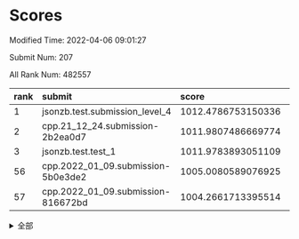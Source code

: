 # Scores

Modified Time: 2022-04-06 09:01:27

Submit Num: 207

All Rank Num: 482557

| rank |               submit               |       score        |       sigma        | pk_num |
| :--- | :--------------------------------- | :----------------- | :----------------- | :----- |
| 1    | jsonzb.test.submission_level_4     | 1012.4786753150336 | 0.7968892369509109 | 9325   |
| 2    | cpp.21_12_24.submission-2b2ea0d7   | 1011.9807486669774 | 0.7776141922018489 | 9327   |
| 3    | jsonzb.test.test_1                 | 1011.9783893051109 | 0.7921831308596735 | 9322   |
| 56   | cpp.2022_01_09.submission-5b0e3de2 | 1005.0080589076925 | 0.7116558386147315 | 9325   |
| 57   | cpp.2022_01_09.submission-816672bd | 1004.2661713395514 | 0.7128829723757145 | 9321   |


<details>
<summary>全部</summary>

| rank |                 submit                 |       score        |       sigma        | pk_num |
| :--- | :------------------------------------- | :----------------- | :----------------- | :----- |
| 1    | jsonzb.test.submission_level_4         | 1012.4786753150336 | 0.7968892369509109 | 9325   |
| 2    | cpp.21_12_24.submission-2b2ea0d7       | 1011.9807486669774 | 0.7776141922018489 | 9327   |
| 3    | jsonzb.test.test_1                     | 1011.9783893051109 | 0.7921831308596735 | 9322   |
| 4    | gobigger.level_3.submission_level_3_22 | 1011.9229225023183 | 0.7753313386987616 | 9324   |
| 5    | gobigger.level_3.submission_level_3_41 | 1011.7844005229502 | 0.8176913415948213 | 9323   |
| 6    | gobigger.level_3.submission_level_3_44 | 1011.6052173563849 | 0.7784116141476267 | 9327   |
| 7    | gobigger.level_3.submission_level_3_35 | 1011.377743766443  | 0.781486888299694  | 9322   |
| 8    | gobigger.level_3.submission_level_3_14 | 1011.3541277279779 | 0.7888954012363218 | 9323   |
| 9    | gobigger.level_3.submission_level_3_17 | 1011.3317090715357 | 0.7653862634608366 | 9324   |
| 10   | gobigger.level_3.submission_level_3_39 | 1011.3270962847054 | 0.7607039755095999 | 9328   |
| 11   | gobigger.level_3.submission_level_3_24 | 1011.2397670531897 | 0.7555254964710236 | 9326   |
| 12   | gobigger.level_3.submission_level_3_45 | 1011.2017378443459 | 0.780702052339967  | 9324   |
| 13   | gobigger.level_3.submission_level_3_36 | 1011.1894561459786 | 0.7843959059128772 | 9327   |
| 14   | gobigger.level_3.submission_level_3_43 | 1010.988227302317  | 0.765142474765824  | 9323   |
| 15   | gobigger.level_3.submission_level_3_1  | 1010.9399482770781 | 0.7569063785058798 | 9322   |
| 16   | gobigger.level_3.submission_level_3_21 | 1010.9128057515325 | 0.7706288543836998 | 9330   |
| 17   | gobigger.level_3.submission_level_3_31 | 1010.9036956700967 | 0.7555719284503891 | 9329   |
| 18   | gobigger.level_3.submission_level_3_16 | 1010.8676488347528 | 0.7583309348489765 | 9324   |
| 19   | gobigger.level_3.submission_level_3_18 | 1010.8479630774093 | 0.7814382191764562 | 9327   |
| 20   | gobigger.level_3.submission_level_3_42 | 1010.8164298405584 | 0.774919448816997  | 9325   |
| 21   | gobigger.level_3.submission_level_3_47 | 1010.6939445966251 | 0.761660635012617  | 9320   |
| 22   | gobigger.level_3.submission_level_3_5  | 1010.6580308556202 | 0.7485393562781786 | 9333   |
| 23   | gobigger.level_3.submission_level_3_20 | 1010.6369559526102 | 0.7832851616157881 | 9330   |
| 24   | gobigger.level_3.submission_level_3_48 | 1010.6115893575054 | 0.7539112796221497 | 9328   |
| 25   | gobigger.level_3.submission_level_3_4  | 1010.5724501485506 | 0.7734392317383688 | 9324   |
| 26   | gobigger.level_3.submission_level_3_37 | 1010.1834599400794 | 0.7756858158134917 | 9327   |
| 27   | gobigger.level_3.submission_level_3_29 | 1010.0290187081579 | 0.7526654238066564 | 9327   |
| 28   | gobigger.level_3.submission_level_3_8  | 1010.0207817861716 | 0.7577172873675617 | 9324   |
| 29   | gobigger.level_3.submission_level_3_38 | 1010.0075816747093 | 0.7718391445522913 | 9322   |
| 30   | gobigger.level_3.submission_level_3_49 | 1009.9985097511828 | 0.7808940531611791 | 9324   |
| 31   | gobigger.level_3.submission_level_3_2  | 1009.9583508883533 | 0.7868708484032054 | 9322   |
| 32   | gobigger.level_3.submission_level_3_34 | 1009.9090410926112 | 0.7852011158404641 | 9325   |
| 33   | gobigger.level_3.submission_level_3_19 | 1009.8351534180256 | 0.7474215868169806 | 9325   |
| 34   | gobigger.level_3.submission_level_3_11 | 1009.8151127801208 | 0.7329312104541108 | 9323   |
| 35   | gobigger.level_3.submission_level_3_7  | 1009.778070460181  | 0.7469244802601984 | 9332   |
| 36   | gobigger.level_3.submission_level_3_28 | 1009.7762363143956 | 0.743808551657285  | 9328   |
| 37   | gobigger.level_3.submission_level_3_27 | 1009.7050310580978 | 0.7502067642003059 | 9323   |
| 38   | gobigger.level_3.submission_level_3_3  | 1009.6348403898774 | 0.7602056947226806 | 9325   |
| 39   | gobigger.level_3.submission_level_3_0  | 1009.5251585067163 | 0.7564600116535506 | 9323   |
| 40   | gobigger.level_3.submission_level_3_12 | 1009.523892109791  | 0.7441912932119903 | 9325   |
| 41   | gobigger.level_3.submission_level_3_46 | 1009.497132632983  | 0.7442130277286874 | 9326   |
| 42   | gobigger.level_3.submission_level_3_10 | 1009.470361669144  | 0.7495777498311645 | 9322   |
| 43   | gobigger.level_3.submission_level_3_15 | 1009.3732544276387 | 0.7341971988543257 | 9322   |
| 44   | gobigger.level_3.submission_level_3_23 | 1009.3277921562527 | 0.7322670404414527 | 9329   |
| 45   | gobigger.level_3.submission_level_3_25 | 1009.2058953241874 | 0.7310028842468984 | 9321   |
| 46   | gobigger.level_3.submission_level_3_13 | 1009.1578398230096 | 0.7412382352387905 | 9322   |
| 47   | gobigger.level_3.submission_level_3_30 | 1008.8766216250831 | 0.761465265971133  | 9325   |
| 48   | gobigger.level_3.submission_level_3_9  | 1008.7729601942874 | 0.7373138128536604 | 9327   |
| 49   | gobigger.level_3.submission_level_3_40 | 1008.7433313838427 | 0.7493824395525018 | 9327   |
| 50   | gobigger.level_3.submission_level_3_26 | 1008.6426682648613 | 0.7528756465285141 | 9325   |
| 51   | gobigger.level_3.submission_level_3_32 | 1008.4447443937969 | 0.7640200681805434 | 9328   |
| 52   | gobigger.level_3.submission_level_3_33 | 1008.2996020583258 | 0.740974394624064  | 9323   |
| 53   | gobigger.level_3.submission_level_3_6  | 1007.668339506524  | 0.7692401435830574 | 9329   |
| 54   | gobigger.level_1.submission_level_1_35 | 1005.5937643995593 | 0.726125126302698  | 9322   |
| 55   | gobigger.level_1.submission_level_1_26 | 1005.223339370787  | 0.7243469467346605 | 9324   |
| 56   | cpp.2022_01_09.submission-5b0e3de2     | 1005.0080589076925 | 0.7116558386147315 | 9325   |
| 57   | cpp.2022_01_09.submission-816672bd     | 1004.2661713395514 | 0.7128829723757145 | 9321   |
| 58   | gobigger.level_1.submission_level_1_30 | 1004.2034776833536 | 0.7116360195390774 | 9327   |
| 59   | gobigger.level_1.submission_level_1_36 | 1004.0290176695206 | 0.7144461775184229 | 9324   |
| 60   | gobigger.level_1.submission_level_1_13 | 1003.9578640720498 | 0.7211032275808636 | 9324   |
| 61   | gobigger.level_1.submission_level_1_34 | 1003.919874115841  | 0.7207986687797538 | 9325   |
| 62   | gobigger.level_1.submission_level_1_2  | 1003.8233383452646 | 0.7112113585127985 | 9321   |
| 63   | gobigger.level_1.submission_level_1_49 | 1003.8054725741796 | 0.7260791579609597 | 9324   |
| 64   | gobigger.level_1.submission_level_1_19 | 1003.7506590686861 | 0.7249154805966346 | 9328   |
| 65   | gobigger.level_1.submission_level_1_11 | 1003.681508854641  | 0.7237770077454521 | 9323   |
| 66   | gobigger.level_1.submission_level_1_39 | 1003.6092281840062 | 0.7194880827404616 | 9325   |
| 67   | gobigger.level_1.submission_level_1_1  | 1003.5883147176692 | 0.7232793500251027 | 9329   |
| 68   | gobigger.level_1.submission_level_1_24 | 1003.5839987435496 | 0.7136711057380611 | 9324   |
| 69   | gobigger.level_1.submission_level_1_40 | 1003.4798907372939 | 0.7125512667163788 | 9327   |
| 70   | gobigger.level_1.submission_level_1_3  | 1003.4734783647648 | 0.7158693484988505 | 9329   |
| 71   | gobigger.level_1.submission_level_1_44 | 1003.4518145583683 | 0.7092673551450884 | 9325   |
| 72   | gobigger.level_1.submission_level_1_21 | 1003.4252613117101 | 0.7113975251414857 | 9325   |
| 73   | gobigger.level_1.submission_level_1_0  | 1003.3986999504095 | 0.7086093267655983 | 9328   |
| 74   | gobigger.level_1.submission_level_1_37 | 1003.375304060362  | 0.7102465224565305 | 9329   |
| 75   | gobigger.level_1.submission_level_1_12 | 1003.3474889899828 | 0.7113252848492103 | 9320   |
| 76   | gobigger.level_1.submission_level_1_45 | 1003.2828002270057 | 0.7056027614892912 | 9322   |
| 77   | gobigger.level_1.submission_level_1_31 | 1003.2442664082923 | 0.7137431065098304 | 9327   |
| 78   | gobigger.level_1.submission_level_1_5  | 1003.2398302490565 | 0.714198394865725  | 9330   |
| 79   | gobigger.level_1.submission_level_1_9  | 1003.2276725659518 | 0.7258057394180764 | 9325   |
| 80   | gobigger.level_1.submission_level_1_16 | 1003.2192967602841 | 0.7163367822548494 | 9323   |
| 81   | gobigger.level_1.submission_level_1_20 | 1003.1655342956411 | 0.7228047050224327 | 9324   |
| 82   | gobigger.level_1.submission_level_1_15 | 1003.1123255163535 | 0.7126450883857922 | 9327   |
| 83   | gobigger.level_1.submission_level_1_27 | 1003.1065384651582 | 0.7262726811785436 | 9320   |
| 84   | gobigger.level_1.submission_level_1_25 | 1003.0312177594642 | 0.7220096896519818 | 9320   |
| 85   | gobigger.level_1.submission_level_1_10 | 1003.0118618169588 | 0.7036843328111968 | 9324   |
| 86   | gobigger.level_1.submission_level_1_46 | 1002.9866889795308 | 0.7212435180884544 | 9329   |
| 87   | gobigger.level_1.submission_level_1_47 | 1002.9474952186516 | 0.7138040127808889 | 9322   |
| 88   | gobigger.level_1.submission_level_1_41 | 1002.8915707614916 | 0.7126933339498052 | 9321   |
| 89   | gobigger.level_1.submission_level_1_48 | 1002.8426551871329 | 0.7189262643942147 | 9328   |
| 90   | gobigger.level_1.submission_level_1_14 | 1002.7809853383656 | 0.708155972017357  | 9324   |
| 91   | gobigger.level_1.submission_level_1_38 | 1002.7379874823299 | 0.7298271525924706 | 9327   |
| 92   | gobigger.level_1.submission_level_1_28 | 1002.7013452066693 | 0.71514735573299   | 9323   |
| 93   | gobigger.level_1.submission_level_1_42 | 1002.6977923129958 | 0.7097147677665301 | 9330   |
| 94   | gobigger.level_1.submission_level_1_18 | 1002.6892448063335 | 0.7244560839755803 | 9322   |
| 95   | gobigger.level_1.submission_level_1_17 | 1002.6781963293    | 0.7180069646823688 | 9328   |
| 96   | gobigger.level_1.submission_level_1_43 | 1002.6227258253402 | 0.7193563370821583 | 9321   |
| 97   | gobigger.level_1.submission_level_1_4  | 1002.6195261408484 | 0.7063235443253656 | 9320   |
| 98   | gobigger.level_1.submission_level_1_29 | 1002.5620127500339 | 0.7194556558125622 | 9323   |
| 99   | gobigger.level_1.submission_level_1_33 | 1002.4664378973478 | 0.7119491604134824 | 9325   |
| 100  | gobigger.level_1.submission_level_1_22 | 1002.40837791356   | 0.7125353884167408 | 9326   |
| 101  | gobigger.level_1.submission_level_1_7  | 1002.1710565770186 | 0.7096588174223986 | 9324   |
| 102  | gobigger.level_1.submission_level_1_8  | 1002.082290294115  | 0.7225805707670159 | 9325   |
| 103  | gobigger.level_1.submission_level_1_23 | 1001.7472544303193 | 0.7183759171375155 | 9326   |
| 104  | gobigger.level_1.submission_level_1_32 | 1001.4456478449218 | 0.7087926270031039 | 9321   |
| 105  | gobigger.level_1.submission_level_1_6  | 1000.8988414875984 | 0.7128489368500723 | 9325   |
| 106  | gobigger.random.submission_random_34   | 997.2274165626027  | 0.7029185149748325 | 9331   |
| 107  | gobigger.random.submission_random_11   | 997.1631108077032  | 0.7009923575665667 | 9324   |
| 108  | gobigger.random.submission_random_25   | 997.1525758341045  | 0.6973030650513505 | 9323   |
| 109  | gobigger.random.submission_random_39   | 997.0640080936405  | 0.7066510371803465 | 9326   |
| 110  | gobigger.random.submission_random_13   | 996.9497670468788  | 0.6982312932704238 | 9324   |
| 111  | gobigger.random.submission_random_8    | 996.9243496967168  | 0.6949833647864777 | 9323   |
| 112  | gobigger.random.submission_random_20   | 996.8480531747139  | 0.7106545035524141 | 9328   |
| 113  | gobigger.random.submission_random_48   | 996.7849379597068  | 0.705884730176967  | 9324   |
| 114  | gobigger.random.submission_random_18   | 996.7739662700883  | 0.6978448958496207 | 9324   |
| 115  | gobigger.random.submission_random_16   | 996.6574958391942  | 0.7107375481467315 | 9324   |
| 116  | gobigger.random.submission_random_6    | 996.6479971560155  | 0.7215645413887958 | 9324   |
| 117  | gobigger.random.submission_random_7    | 996.5170234269862  | 0.7033885846790939 | 9324   |
| 118  | gobigger.random.submission_random_32   | 996.4875250077554  | 0.7132717075063552 | 9323   |
| 119  | gobigger.random.submission_random_10   | 996.4734067067828  | 0.7157934271369598 | 9331   |
| 120  | gobigger.random.submission_random_0    | 996.4148100489714  | 0.698190144628272  | 9324   |
| 121  | gobigger.random.submission_random_46   | 996.3671625169019  | 0.7178128179542418 | 9324   |
| 122  | gobigger.random.submission_random_14   | 996.3471445794728  | 0.7305954061799836 | 9323   |
| 123  | gobigger.random.submission_random_33   | 996.3299041413039  | 0.7158358340478834 | 9321   |
| 124  | gobigger.random.submission_random_36   | 996.2578652737657  | 0.7125984635370225 | 9318   |
| 125  | gobigger.random.submission_random_37   | 996.2528090830143  | 0.7042890789511491 | 9320   |
| 126  | gobigger.random.submission_random_49   | 996.2063657450267  | 0.7131189725262198 | 9327   |
| 127  | gobigger.random.submission_random_23   | 996.1529369113942  | 0.7039958662539497 | 9318   |
| 128  | gobigger.random.submission_random_41   | 996.0413878944704  | 0.7225308341759997 | 9327   |
| 129  | gobigger.random.submission_random_22   | 996.0402048956456  | 0.7090023538907744 | 9326   |
| 130  | gobigger.random.submission_random_19   | 995.9990191838302  | 0.7064862810425929 | 9322   |
| 131  | gobigger.random.submission_random_17   | 995.9514042670476  | 0.7211832754790083 | 9317   |
| 132  | gobigger.random.submission_random_31   | 995.932294547037   | 0.7014153281587886 | 9323   |
| 133  | gobigger.random.submission_random_1    | 995.8606756106299  | 0.7234239506429814 | 9328   |
| 134  | gobigger.random.submission_random_3    | 995.834375587647   | 0.7054091176875076 | 9322   |
| 135  | gobigger.random.submission_random_43   | 995.8335488506187  | 0.7105581521980975 | 9325   |
| 136  | gobigger.random.submission_random_21   | 995.7403949501179  | 0.7052602115422014 | 9319   |
| 137  | gobigger.random.submission_random_38   | 995.7198708776533  | 0.7036631683013487 | 9328   |
| 138  | gobigger.random.submission_random_5    | 995.7078015313459  | 0.7120777598567292 | 9327   |
| 139  | gobigger.random.submission_random_24   | 995.684934028674   | 0.7130956345093536 | 9327   |
| 140  | gobigger.random.submission_random_12   | 995.6683901516436  | 0.7198481100580301 | 9325   |
| 141  | gobigger.random.submission_random_27   | 995.6603837144194  | 0.7185309961921453 | 9326   |
| 142  | gobigger.random.submission_random_42   | 995.6589868749687  | 0.7030368062191005 | 9320   |
| 143  | gobigger.random.submission_random_35   | 995.6080292478853  | 0.728223805412594  | 9325   |
| 144  | gobigger.random.submission_random_9    | 995.5843783998806  | 0.7073015974032568 | 9323   |
| 145  | gobigger.random.submission_random_30   | 995.5257848431526  | 0.7122444014582093 | 9327   |
| 146  | gobigger.random.submission_random_26   | 995.4472463519498  | 0.7234121707793227 | 9317   |
| 147  | gobigger.random.submission_random_15   | 995.2909186134164  | 0.7247278231340385 | 9326   |
| 148  | gobigger.random.submission_random_28   | 995.2814094654268  | 0.733874011051121  | 9330   |
| 149  | gobigger.random.submission_random_40   | 995.2508217181154  | 0.7079815868304222 | 9328   |
| 150  | gobigger.random.submission_random_4    | 995.1463331904168  | 0.7162307253728188 | 9328   |
| 151  | gobigger.random.submission_random_44   | 995.1408768749599  | 0.7113391068196121 | 9328   |
| 152  | gobigger.random.submission_random_2    | 995.1096698819274  | 0.7118833371693168 | 9331   |
| 153  | gobigger.random.submission_random_45   | 995.0877539975995  | 0.727439265405304  | 9325   |
| 154  | gobigger.random.submission_random_47   | 994.8363402139918  | 0.7177208916026769 | 9322   |
| 155  | gobigger.level_2.submission_level_2_35 | 994.7282398325726  | 0.7248529796009027 | 9329   |
| 156  | gobigger.level_2.submission_level_2_47 | 994.4530945622594  | 0.7350282997373526 | 9324   |
| 157  | gobigger.random.submission_random_29   | 994.1811972363156  | 0.7140540608122965 | 9325   |
| 158  | gobigger.level_2.submission_level_2_23 | 993.8448187959466  | 0.7450204160142567 | 9318   |
| 159  | gobigger.level_2.submission_level_2_16 | 993.81843146948    | 0.7363233413157623 | 9323   |
| 160  | gobigger.level_2.submission_level_2_6  | 993.4403921003786  | 0.7394551148737568 | 9327   |
| 161  | gobigger.level_2.submission_level_2_21 | 993.4289212455592  | 0.7290409434419778 | 9328   |
| 162  | gobigger.level_2.submission_level_2_31 | 993.3734635203093  | 0.7381420591752886 | 9323   |
| 163  | gobigger.level_2.submission_level_2_18 | 993.3514191721629  | 0.7038354089988806 | 9327   |
| 164  | gobigger.level_2.submission_level_2_3  | 993.1223937067936  | 0.7303112276763368 | 9329   |
| 165  | gobigger.level_2.submission_level_2_5  | 993.0062699392697  | 0.751165304975375  | 9323   |
| 166  | gobigger.level_2.submission_level_2_37 | 992.9626594599731  | 0.739031217869667  | 9328   |
| 167  | gobigger.level_2.submission_level_2_38 | 992.7425551268107  | 0.732775684563264  | 9326   |
| 168  | gobigger.level_2.submission_level_2_9  | 992.6314036100429  | 0.7303452157285303 | 9328   |
| 169  | gobigger.level_2.submission_level_2_45 | 992.6204966161706  | 0.7499196944010937 | 9320   |
| 170  | gobigger.level_2.submission_level_2_2  | 992.5290574932347  | 0.7411127576052478 | 9328   |
| 171  | gobigger.level_2.submission_level_2_46 | 992.5102028401934  | 0.742235151340327  | 9325   |
| 172  | gobigger.level_2.submission_level_2_32 | 992.4937697340829  | 0.7418230678381875 | 9328   |
| 173  | gobigger.level_2.submission_level_2_0  | 992.4659646952352  | 0.7429082257782947 | 9325   |
| 174  | gobigger.level_2.submission_level_2_34 | 992.3696449907468  | 0.7513830199881337 | 9325   |
| 175  | gobigger.level_2.submission_level_2_49 | 992.2710420004319  | 0.7221465250776017 | 9321   |
| 176  | gobigger.level_2.submission_level_2_39 | 992.24170259342    | 0.739619811970648  | 9326   |
| 177  | gobigger.level_2.submission_level_2_26 | 992.2029385033136  | 0.7651150349547808 | 9326   |
| 178  | gobigger.level_2.submission_level_2_27 | 992.164054630321   | 0.7463801840769047 | 9322   |
| 179  | gobigger.level_2.submission_level_2_42 | 992.1390308799563  | 0.7439237255706554 | 9325   |
| 180  | gobigger.level_2.submission_level_2_48 | 992.1211700231073  | 0.7364019590371278 | 9325   |
| 181  | gobigger.level_2.submission_level_2_11 | 992.0150021247733  | 0.736305556861012  | 9326   |
| 182  | gobigger.level_2.submission_level_2_36 | 991.9920927026454  | 0.7482710353106875 | 9325   |
| 183  | gobigger.level_2.submission_level_2_14 | 991.898856573181   | 0.7448697542054988 | 9326   |
| 184  | gobigger.level_2.submission_level_2_24 | 991.8904371510225  | 0.7389855196143118 | 9327   |
| 185  | gobigger.level_2.submission_level_2_12 | 991.8888191683473  | 0.7412533065717234 | 9326   |
| 186  | gobigger.level_2.submission_level_2_13 | 991.8003670549255  | 0.7536726716966051 | 9319   |
| 187  | gobigger.level_2.submission_level_2_19 | 991.7512685403007  | 0.7576835855159161 | 9321   |
| 188  | gobigger.level_2.submission_level_2_43 | 991.7383495163905  | 0.738896020174471  | 9323   |
| 189  | gobigger.level_2.submission_level_2_4  | 991.7225654523412  | 0.7375649507139395 | 9324   |
| 190  | gobigger.level_2.submission_level_2_33 | 991.6915861469546  | 0.7782323097942704 | 9326   |
| 191  | gobigger.level_2.submission_level_2_29 | 991.6601534256366  | 0.7529106632945195 | 9324   |
| 192  | gobigger.level_2.submission_level_2_22 | 991.6147628737214  | 0.7784953359881154 | 9326   |
| 193  | gobigger.level_2.submission_level_2_40 | 991.6143580499065  | 0.7483530754764419 | 9321   |
| 194  | gobigger.level_2.submission_level_2_7  | 991.5695557197195  | 0.7670751882860204 | 9321   |
| 195  | gobigger.level_2.submission_level_2_30 | 991.5557561237962  | 0.7406947415520547 | 9322   |
| 196  | gobigger.level_2.submission_level_2_25 | 991.5434218026563  | 0.7484708798245582 | 9327   |
| 197  | gobigger.level_2.submission_level_2_10 | 991.5202056701215  | 0.7431187756197771 | 9321   |
| 198  | gobigger.level_2.submission_level_2_20 | 991.4342794174612  | 0.7696811288829043 | 9332   |
| 199  | gobigger.level_2.submission_level_2_15 | 991.3810124505663  | 0.7787851648595356 | 9323   |
| 200  | gobigger.level_2.submission_level_2_1  | 991.2695874724836  | 0.7656370939884147 | 9323   |
| 201  | gobigger.level_2.submission_level_2_44 | 991.0767065767784  | 0.7601674698913841 | 9322   |
| 202  | gobigger.level_2.submission_level_2_41 | 990.9957315604219  | 0.737900788575229  | 9323   |
| 203  | gobigger.level_2.submission_level_2_8  | 990.8688333756198  | 0.7540913889893622 | 9323   |
| 204  | gobigger.level_2.submission_level_2_17 | 990.8647069698436  | 0.7478131990378613 | 9330   |
| 205  | gobigger.level_2.submission_level_2_28 | 990.8380228609934  | 0.7558342012189314 | 9326   |
| 206  | gobigger.none.submission_none_0        | 978.3893446077702  | 1.2876890096182678 | 9328   |
| 207  | gobigger.none.submission_none_1        | 975.096952117665   | 1.4910329931204107 | 9323   |

</details>